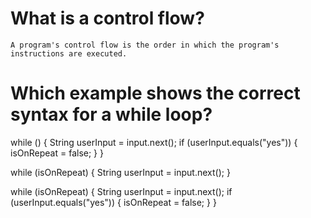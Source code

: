 # What is a control flow?
    A program's control flow is the order in which the program's instructions are executed.
# Which example shows the correct syntax for a while loop?
while () {
    String userInput = input.next();
    if (userInput.equals("yes")) {
        isOnRepeat = false; }
}

while (isOnRepeat) {
    String userInput = input.next();
}

while (isOnRepeat) {
    String userInput = input.next();
    if (userInput.equals("yes")) {
        isOnRepeat = false; }
}
